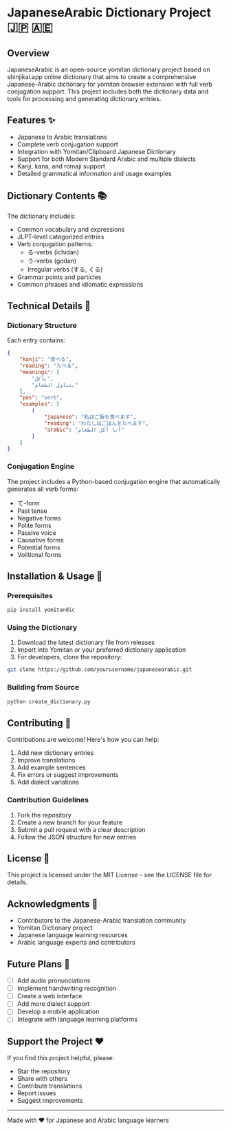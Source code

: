 
# JapaneseArabic Dictionary Project 🇯🇵 🇦🇪

## Overview
JapaneseArabic is an open-source yomitan dictionary project based on shinjikai.app online dictionary that aims to create a comprehensive Japanese-Arabic dictionary for yomitan browser extension with full verb conjugation support. This project includes both the dictionary data and tools for processing and generating dictionary entries.

## Features ✨
- Japanese to Arabic translations
- Complete verb conjugation support
- Integration with Yomitan/Clipboard Japanese Dictionary
- Support for both Modern Standard Arabic and multiple dialects
- Kanji, kana, and romaji support
- Detailed grammatical information and usage examples

## Dictionary Contents 📚
The dictionary includes:
- Common vocabulary and expressions
- JLPT-level categorized entries
- Verb conjugation patterns:
  - る-verbs (ichidan)
  - う-verbs (godan)
  - Irregular verbs (する, くる)
- Grammar points and particles
- Common phrases and idiomatic expressions

## Technical Details 🔧
### Dictionary Structure
Each entry contains:
```json
{
    "kanji": "食べる",
    "reading": "たべる",
    "meanings": [
        "يأكل",
        "يتناول الطعام"
    ],
    "pos": "verb",
    "examples": [
        {
            "japanese": "私はご飯を食べます",
            "reading": "わたしはごはんをたべます",
            "arabic": "أنا آكل الطعام"
        }
    ]
}
```
### Conjugation Engine
The project includes a Python-based conjugation engine that automatically generates all verb forms:
- て-form
- Past tense
- Negative forms
- Polite forms
- Passive voice
- Causative forms
- Potential forms
- Volitional forms

## Installation & Usage 🚀

### Prerequisites
```bash
pip install yomitandic
```

### Using the Dictionary
1. Download the latest dictionary file from releases
2. Import into Yomitan or your preferred dictionary application
3. For developers, clone the repository:
```bash
git clone https://github.com/yourusername/japanesearabic.git
```

### Building from Source
```bash
python create_dictionary.py
```

## Contributing 🤝
Contributions are welcome! Here's how you can help:
1. Add new dictionary entries
2. Improve translations
3. Add example sentences
4. Fix errors or suggest improvements
5. Add dialect variations
   

### Contribution Guidelines
1. Fork the repository
2. Create a new branch for your feature
3. Submit a pull request with a clear description
4. Follow the JSON structure for new entries



## License 📄
This project is licensed under the MIT License - see the LICENSE file for details.

## Acknowledgments 🙏
- Contributors to the Japanese-Arabic translation community
- Yomitan Dictionary project
- Japanese language learning resources
- Arabic language experts and contributors


## Future Plans 🎯
- [ ] Add audio pronunciations
- [ ] Implement handwriting recognition
- [ ] Create a web interface
- [ ] Add more dialect support
- [ ] Develop a mobile application
- [ ] Integrate with language learning platforms

## Support the Project ❤️
If you find this project helpful, please:
- Star the repository
- Share with others
- Contribute translations
- Report issues
- Suggest improvements

---
Made with ❤️ for Japanese and Arabic language learners
```
